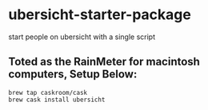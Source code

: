 # ubersicht-starter-package
start people on ubersicht with a single script

## Toted as the RainMeter for macintosh computers, Setup Below:
```
brew tap caskroom/cask
brew cask install ubersicht

```
